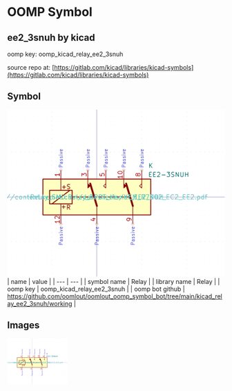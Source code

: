 # OOMP Symbol  
## ee2_3snuh  by kicad  
  
oomp key: oomp_kicad_relay_ee2_3snuh  
  
source repo at: [https://gitlab.com/kicad/libraries/kicad-symbols](https://gitlab.com/kicad/libraries/kicad-symbols)  
## Symbol  
  
[![working.png](working_600.png)](working.png)  
| name | value | 
| --- | --- | 
| symbol name | Relay | 
| library name | Relay | 
| oomp key | oomp_kicad_relay_ee2_3snuh | 
| oomp bot github | https://github.com/oomlout/oomlout_oomp_symbol_bot/tree/main/kicad_relay_ee2_3snuh/working | 
## Images  
  
[![working.png](working_140.png)](working.png)  
